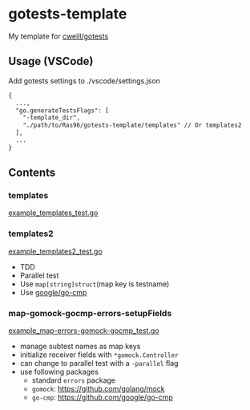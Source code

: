 # gotests-template

My template for [cweill/gotests](https://github.com/cweill/gotests)

## Usage (VSCode)

Add gotests settings to ./vscode/settings.json

```txt
{
  ...,
  "go.generateTestsFlags": [
    "-template_dir",
    "./path/to/Ras96/gotests-template/templates" // Or templates2
  ],
  ...
}
```

## Contents

### templates

[example_templates_test.go](./example_templates_test.go)

### templates2

[example_templates2_test.go](./example_templates2_test.go)

- TDD
- Parallel test
- Use `map[string]struct`(map key is testname)
- Use [google/go-cmp](https://github.com/google/go-cmp)

### map-gomock-gocmp-errors-setupFields

[example_map-errors-gomock-gocmp_test.go](./example_map-errors-gomock-gocmp_test.go)

- manage subtest names as map keys
- initialize receiver fields with `*gomock.Controller`
- can change to parallel test with a `-parallel` flag
- use following packages
  - standard `errors` package
  - `gomock`: <https://github.com/golang/mock>
  - `go-cmp`: <https://github.com/google/go-cmp>
